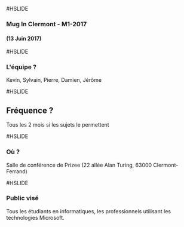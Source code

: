#HSLIDE

### Mug In Clermont - M1-2017
#### (13 Juin 2017)

#HSLIDE
### L'équipe ?
Kevin, Sylvain, Pierre, Damien, Jérôme

#HSLIDE
## Fréquence ?
Tous les 2 mois si les sujets le permettent

#HSLIDE
### Où ?
Salle de conférence de Prizee (22 allée Alan Turing, 63000 Clermont-Ferrand)

#HSLIDE
### Public visé
Tous les étudiants en informatiques, les professionnels utilisant les technologies Microsoft.
